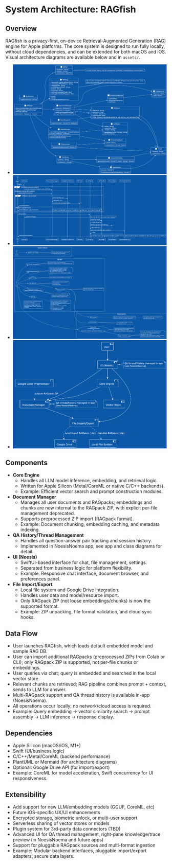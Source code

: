 # System Architecture: RAGfish

## Overview
RAGfish is a privacy-first, on-device Retrieval-Augmented Generation (RAG) engine for Apple platforms. The core system is designed to run fully locally, without cloud dependencies, and can be extended for both macOS and iOS.  
Visual architecture diagrams are available below and in `assets/`.

- ![Class Diagram](../assets/ClassDiagram.png)
- ![Sequence Diagram](../assets/SequenceDiagram.png)
- ![Use Case Diagram](../assets/UseCaseDiagram.png)
- ![Component Diagram](../assets/ComponentDiagram.png)

## Components

- **Core Engine**
  - Handles all LLM model inference, embedding, and retrieval logic.
  - Written for Apple Silicon (Metal/CoreML or native C/C++ backends).
  - Example: Efficient vector search and prompt construction modules.
- **Document Manager**
  - Manages all user documents and RAGpacks; embeddings and chunks are now internal to the RAGpack ZIP, with explicit per-file management deprecated.
  - Supports preprocessed ZIP import (RAGpack format).
  - Example: Document chunking, embedding caching, and metadata indexing.
- **QA History/Thread Management**
  - Handles all question-answer pair tracking and session history.
  - Implemented in NoesisNoema app; see app and class diagrams for detail.
- **UI (Noesis)**
  - SwiftUI-based interface for chat, file management, settings.
  - Separated from business logic for platform flexibility.
  - Example: Responsive chat interface, document browser, and preferences panel.
- **File Import/Export**
  - Local file system and Google Drive integration.
  - Handles user data and model/resource import.
  - Only RAGpack ZIP (not loose embeddings/chunks) is now the supported format.
  - Example: ZIP unpacking, file format validation, and cloud sync hooks.

## Data Flow

- User launches RAGfish, which loads default embedded model and sample RAG DB.
- User can import additional RAGpacks (preprocessed ZIPs from Colab or CLI); only RAGpack ZIP is supported, not per-file chunks or embeddings.
- User queries via chat; query is embedded and searched in the local vector store.
- Relevant chunks are retrieved; RAG pipeline combines prompt + context, sends to LLM for answer.
- Multi-RAGpack support and QA thread history is available in-app (NoesisNoema).
- All operations occur locally; no network/cloud access is required.
- Example: Query embedding → vector similarity search → prompt assembly → LLM inference → response display.

## Dependencies

- Apple Silicon (macOS/iOS, M1+)
- Swift (UI/business logic)
- C/C++/Metal/CoreML (backend performance)
- PlantUML or Mermaid (for architecture diagrams)
- Optional: Google Drive API (for import/export)
- Example: CoreML for model acceleration, Swift concurrency for UI responsiveness.

## Extensibility

- Add support for new LLM/embedding models (GGUF, CoreML, etc)
- Future iOS-specific UX/UI enhancements
- Encrypted storage, biometric unlock, or multi-user support
- Serverless sharing of vector stores or models
- Plugin system for 3rd-party data connectors (TBD)
- Advanced UI for QA thread management, right-pane knowledge/trace preview (in NoesisNoema and future apps)
- Support for pluggable RAGpack sources and multi-format ingestion
- Example: Modular backend interfaces, pluggable import/export adapters, secure data layers.